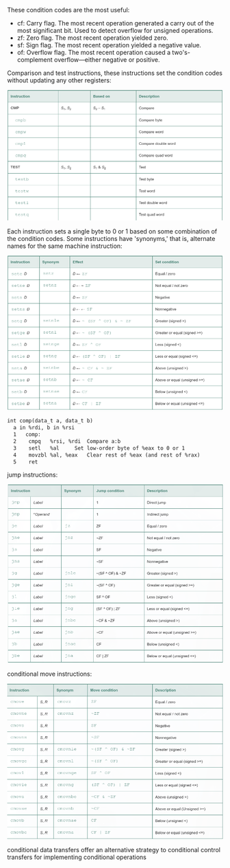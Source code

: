 These condition codes are the most useful:

 - cf: Carry flag. The most recent operation generated a carry out of the most significant bit. Used to detect overflow for unsigned operations.
 - zf: Zero flag. The most recent operation yielded zero.
 - sf: Sign flag. The most recent operation yielded a negative value.
 - of: Overflow flag. The most recent operation caused a two's-complement overflow—either negative or positive.

 Comparison and test instructions, these instructions set the condition codes without updating any other registers:

 ![](a.png)

Each instruction sets a single byte to 0 or 1 based on some combination of the condition codes. Some instructions have 'synonyms,' that is, alternate names for the same machine instruction:

![](b.png)

    int comp(data_t a, data_t b)
      a in %rdi, b in %rsi
      1   comp:
      2    cmpq   %rsi, %rdi  Compare a:b
      3    setl   %al     Set low-order byte of %eax to 0 or 1
      4    movzbl %al, %eax   Clear rest of %eax (and rest of %rax)
      5    ret

jump instructions:

![](c.png)

conditional move instructions:

![](d.png)

conditional data transfers offer an alternative strategy to conditional control transfers for implementing conditional operations
